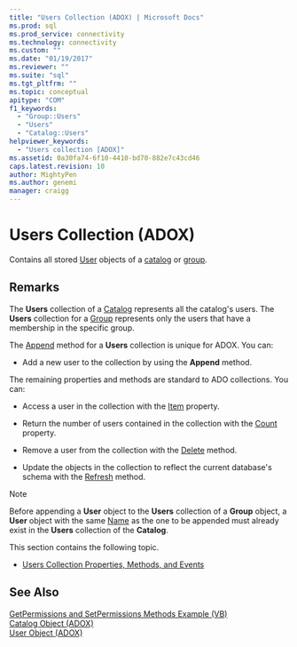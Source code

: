 ```yaml
---
title: "Users Collection (ADOX) | Microsoft Docs"
ms.prod: sql
ms.prod_service: connectivity
ms.technology: connectivity
ms.custom: ""
ms.date: "01/19/2017"
ms.reviewer: ""
ms.suite: "sql"
ms.tgt_pltfrm: ""
ms.topic: conceptual
apitype: "COM"
f1_keywords: 
  - "Group::Users"
  - "Users"
  - "Catalog::Users"
helpviewer_keywords: 
  - "Users collection [ADOX]"
ms.assetid: 0a30fa74-6f10-4410-bd70-882e7c43cd46
caps.latest.revision: 10
author: MightyPen
ms.author: genemi
manager: craigg
---
```

# Users Collection (ADOX)
Contains all stored [User](../../../ado/reference/adox-api/user-object-adox.md) objects of a [catalog](../../../ado/reference/adox-api/catalog-object-adox.md) or [group](../../../ado/reference/adox-api/group-object-adox.md).  
  
## Remarks  
 The **Users** collection of a [Catalog](../../../ado/reference/adox-api/catalog-object-adox.md) represents all the catalog's users. The **Users** collection for a [Group](../../../ado/reference/adox-api/group-object-adox.md) represents only the users that have a membership in the specific group.  
  
 The [Append](../../../ado/reference/adox-api/append-method-adox-users.md) method for a **Users** collection is unique for ADOX. You can:  
  
-   Add a new user to the collection by using the **Append** method.  
  
 The remaining properties and methods are standard to ADO collections. You can:  
  
-   Access a user in the collection with the [Item](../../../ado/reference/ado-api/item-property-ado.md) property.  
  
-   Return the number of users contained in the collection with the [Count](../../../ado/reference/ado-api/count-property-ado.md) property.  
  
-   Remove a user from the collection with the [Delete](../../../ado/reference/adox-api/delete-method-adox-collections.md) method.  
  
-   Update the objects in the collection to reflect the current database's schema with the [Refresh](../../../ado/reference/ado-api/refresh-method-ado.md) method.  
  
> [!NOTE]
>  Before appending a **User** object to the **Users** collection of a **Group** object, a **User** object with the same [Name](../../../ado/reference/adox-api/name-property-adox.md) as the one to be appended must already exist in the **Users** collection of the **Catalog**.  
  
 This section contains the following topic.  
  
-   [Users Collection Properties, Methods, and Events](../../../ado/reference/adox-api/users-collection-properties-methods-and-events.md)  
  
## See Also  
 [GetPermissions and SetPermissions Methods Example (VB)](../../../ado/reference/adox-api/getpermissions-and-setpermissions-methods-example-vb.md)   
 [Catalog Object (ADOX)](../../../ado/reference/adox-api/catalog-object-adox.md)   
 [User Object (ADOX)](../../../ado/reference/adox-api/user-object-adox.md)
